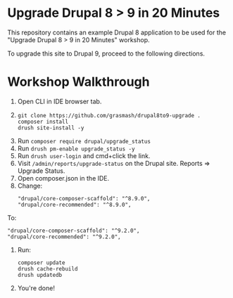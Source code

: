 Upgrade Drupal 8 > 9 in 20 Minutes
====

This repository contains an example Drupal 8 application to be used for the "Upgrade Drupal 8 > 9 in 20 Minutes" workshop.

To upgrade this site to Drupal 9, proceed to the following directions.

Workshop Walkthrough
===

1. Open CLI in IDE browser tab.
1. ```
   git clone https://github.com/grasmash/drupal8to9-upgrade .
   composer install
   drush site-install -y
   ```
1. Run `composer require drupal/upgrade_status`
1. Run `drush pm-enable upgrade_status -y`
1. Run `drush user-login` and cmd+click the link.
1. Visit `/admin/reports/upgrade-status` on the Drupal site. Reports => Upgrade Status.
1. Open composer.json in the IDE.
1. Change:
   ```
   "drupal/core-composer-scaffold": "^8.9.0",
   "drupal/core-recommended": "^8.9.0",
   ```
  To:
  ```
  "drupal/core-composer-scaffold": "^9.2.0",
  "drupal/core-recommended": "^9.2.0",
  ```
1. Run:
   ```
   composer update
   drush cache-rebuild
   drush updatedb
   ```
1. You're done!
